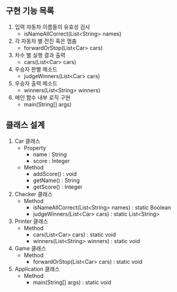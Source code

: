 ## 구현 기능 목록
1. 입력 자동차 이름들의 유효성 검사
   - isNameAllCorrect(List&lt;String&gt; names)
2. 각 자동차 별 전진 혹은 멈춤
   - forwardOrStop(List&lt;Car&gt; cars)
3. 차수 별 실행 결과 출력
   - cars(List&lt;Car&gt; cars)
4. 우승자 판별 메소드
   - judgeWinners(List&lt;Car&gt; cars)
5. 우승자 출력 메소드
   - winners(List&lt;String&gt; winners)
6. 메인 함수 내부 로직 구현
   - main(String[] args)


## 클래스 설계
1. Car 클래스
   - Property
     - name : String
     - score : Integer
   - Method
     - addScore() : void
     - getName() : String
     - getScore() : Integer
2. Checker 클래스
   - Method
     - isNameAllCorrect(List&lt;String&gt; names) : static Boolean
     - judgeWinners(List&lt;Car&gt; cars) : static List&lt;String&gt;
3. Printer 클래스
   - Method
     - cars(List&lt;Car&gt; cars) : static void
     - winners(List&lt;String&gt; winners) : static void
4. Game 클래스
   - Method
     - forwardOrStop(List&lt;Car&gt; cars) : static void
5. Application 클래스
   - Method
     - main(String[] args) : static void